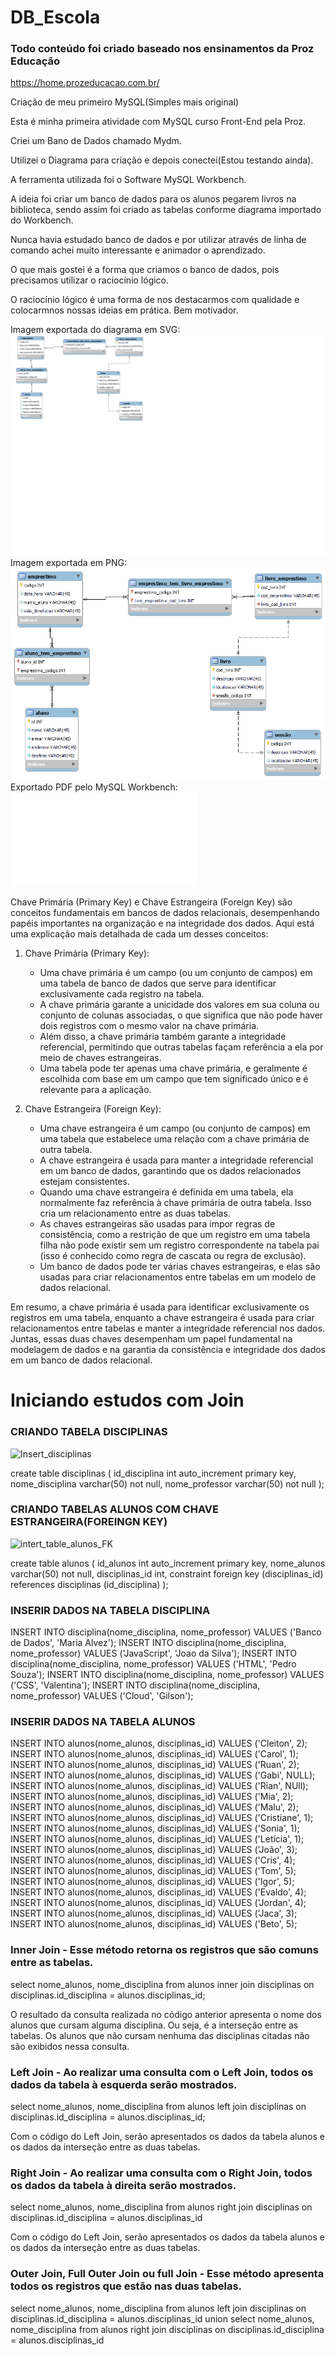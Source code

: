 # DB_Escola

### Todo conteúdo foi criado baseado nos ensinamentos da Proz Educação ###

https://home.prozeducacao.com.br/

Criação de meu primeiro MySQL(Simples mais original)

Esta é minha primeira atividade com MySQL curso Front-End pela Proz.

Criei um Bano de Dados chamado Mydm.

Utilizei o Diagrama para criação e depois conectei(Estou testando ainda).

A ferramenta utilizada foi o Software MySQL Workbench.

A ideia foi criar um banco de dados para os alunos pegarem livros na biblioteca, sendo assim foi criado as tabelas conforme diagrama importado do Workbench.

Nunca havia estudado banco de dados e por utilizar através de linha de comando achei muito interessante e animador o aprendizado.

O que mais gostei é a forma que criamos o banco de dados, pois precisamos utilizar o raciocínio lógico.

O raciocínio lógico é uma forma de nos destacarmos com qualidade e colocarmnos nossas ideias em prática. Bem motivador.

Imagem exportada do diagrama em SVG:
![Segue primeiro diagrama criado e exportado com extensão SVG](Diagrama_biblioteca.svg)
Imagem exportada em PNG:
![Segue primeiro diagrama criado e exportado com extensão SVG](Diagrama_PNG.png)
Exportado PDF pelo MySQL Workbench:
![Faça o download do arquivo PDF](Diagrama_PDF.pdf)

Chave Primária (Primary Key) e Chave Estrangeira (Foreign Key) são conceitos fundamentais em bancos de dados relacionais, desempenhando papéis importantes na organização e na integridade dos dados. Aqui está uma explicação mais detalhada de cada um desses conceitos:

1. Chave Primária (Primary Key):
   - Uma chave primária é um campo (ou um conjunto de campos) em uma tabela de banco de dados que serve para identificar exclusivamente cada registro na tabela.
   - A chave primária garante a unicidade dos valores em sua coluna ou conjunto de colunas associadas, o que significa que não pode haver dois registros com o mesmo valor na chave primária.
   - Além disso, a chave primária também garante a integridade referencial, permitindo que outras tabelas façam referência a ela por meio de chaves estrangeiras.
   - Uma tabela pode ter apenas uma chave primária, e geralmente é escolhida com base em um campo que tem significado único e é relevante para a aplicação.

2. Chave Estrangeira (Foreign Key):
   - Uma chave estrangeira é um campo (ou conjunto de campos) em uma tabela que estabelece uma relação com a chave primária de outra tabela.
   - A chave estrangeira é usada para manter a integridade referencial em um banco de dados, garantindo que os dados relacionados estejam consistentes.
   - Quando uma chave estrangeira é definida em uma tabela, ela normalmente faz referência à chave primária de outra tabela. Isso cria um relacionamento entre as duas tabelas.
   - As chaves estrangeiras são usadas para impor regras de consistência, como a restrição de que um registro em uma tabela filha não pode existir sem um registro correspondente na tabela pai (isso é conhecido como regra de cascata ou regra de exclusão).
   - Um banco de dados pode ter várias chaves estrangeiras, e elas são usadas para criar relacionamentos entre tabelas em um modelo de dados relacional.

Em resumo, a chave primária é usada para identificar exclusivamente os registros em uma tabela, enquanto a chave estrangeira é usada para criar relacionamentos entre tabelas e manter a integridade referencial nos dados. Juntas, essas duas chaves desempenham um papel fundamental na modelagem de dados e na garantia da consistência e integridade dos dados em um banco de dados relacional.

# Iniciando estudos com Join #

### CRIANDO TABELA DISCIPLINAS ###

![Insert_disciplinas](https://github.com/GilsonRavaiani/DB_Escola/assets/101072367/d4d55656-2ee8-4895-b663-3607f3330033)

create table disciplinas (
id_disciplina int auto_increment primary key,
nome_disciplina varchar(50) not null,
nome_professor varchar(50) not null
);

### CRIANDO TABELAS ALUNOS COM CHAVE ESTRANGEIRA(FOREINGN KEY) ###

![intert_table_alunos_FK](https://github.com/GilsonRavaiani/DB_Escola/assets/101072367/66d28b52-5bea-48ce-8886-5c1b427d3a5d)

create table alunos (
id_alunos int auto_increment primary key,
nome_alunos varchar(50) not null,
disciplinas_id int,
constraint foreign key (disciplinas_id)
	references disciplinas (id_disciplina)
);

### INSERIR DADOS NA TABELA DISCIPLINA ###

INSERT INTO disciplina(nome_disciplina, nome_professor) VALUES ('Banco de Dados', 'Maria Alvez');
INSERT INTO disciplina(nome_disciplina, nome_professor) VALUES ('JavaScript', 'Joao da Silva');
INSERT INTO disciplina(nome_disciplina, nome_professor) VALUES ('HTML', 'Pedro Souza');
INSERT INTO disciplina(nome_disciplina, nome_professor) VALUES ('CSS', 'Valentina');
INSERT INTO disciplina(nome_disciplina, nome_professor) VALUES ('Cloud', 'Gilson');

### INSERIR DADOS NA TABELA ALUNOS ###

INSERT INTO alunos(nome_alunos, disciplinas_id) VALUES ('Cleiton', 2);
INSERT INTO alunos(nome_alunos, disciplinas_id) VALUES ('Carol', 1);
INSERT INTO alunos(nome_alunos, disciplinas_id) VALUES ('Ruan', 2);
INSERT INTO alunos(nome_alunos, disciplinas_id) VALUES ('Gabi', NULL);
INSERT INTO alunos(nome_alunos, disciplinas_id) VALUES ('Rian', NUll);
INSERT INTO alunos(nome_alunos, disciplinas_id) VALUES ('Mia', 2);
INSERT INTO alunos(nome_alunos, disciplinas_id) VALUES ('Malu', 2);
INSERT INTO alunos(nome_alunos, disciplinas_id) VALUES ('Cristiane', 1);
INSERT INTO alunos(nome_alunos, disciplinas_id) VALUES ('Sonia', 1);
INSERT INTO alunos(nome_alunos, disciplinas_id) VALUES ('Letícia', 1);
INSERT INTO alunos(nome_alunos, disciplinas_id) VALUES ('João', 3);
INSERT INTO alunos(nome_alunos, disciplinas_id) VALUES ('Cris', 4);
INSERT INTO alunos(nome_alunos, disciplinas_id) VALUES ('Tom', 5);
INSERT INTO alunos(nome_alunos, disciplinas_id) VALUES ('Igor', 5);
INSERT INTO alunos(nome_alunos, disciplinas_id) VALUES ('Evaldo', 4);
INSERT INTO alunos(nome_alunos, disciplinas_id) VALUES ('Jordan', 4);
INSERT INTO alunos(nome_alunos, disciplinas_id) VALUES ('Jaca', 3);
INSERT INTO alunos(nome_alunos, disciplinas_id) VALUES ('Beto', 5);


### Inner Join - Esse método retorna os registros que são comuns entre as tabelas. ###

select nome_alunos, nome_disciplina from alunos
inner join disciplinas
on disciplinas.id_disciplina = alunos.disciplinas_id;

O resultado da consulta realizada no código anterior apresenta o nome dos alunos que cursam alguma disciplina. Ou seja, é a interseção entre as tabelas. Os alunos que não cursam nenhuma das disciplinas citadas não são exibidos nessa consulta.

### Left Join - Ao realizar uma consulta com o Left Join, todos os dados da tabela à esquerda serão mostrados. ###

select nome_alunos, nome_disciplina from alunos
left join disciplinas
on disciplinas.id_disciplina = alunos.disciplinas_id;

Com o código do Left Join, serão apresentados os dados da tabela alunos e os dados da interseção entre as duas tabelas.

### Right Join - Ao realizar uma consulta com o Right Join, todos os dados da tabela à direita serão mostrados. ###

select nome_alunos, nome_disciplina from alunos
right join disciplinas
on disciplinas.id_disciplina = alunos.disciplinas_id

Com o código do Left Join, serão apresentados os dados da tabela alunos e os dados da interseção entre as duas tabelas.

### Outer Join, Full Outer Join ou full Join - Esse método apresenta todos os registros que estão nas duas tabelas. ###

select nome_alunos, nome_disciplina from alunos
left join disciplinas
on disciplinas.id_disciplina = alunos.disciplinas_id
union
select nome_alunos, nome_disciplina from alunos
right join disciplinas
on disciplinas.id_disciplina = alunos.disciplinas_id

